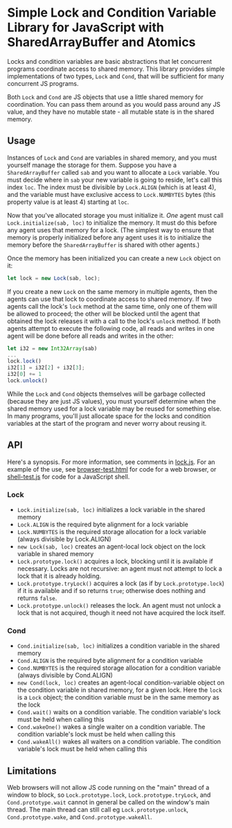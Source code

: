 # Simple Lock and Condition Variable Library for JavaScript with SharedArrayBuffer and Atomics

Locks and condition variables are basic abstractions that let concurrent programs coordinate access to shared memory.  This library provides simple implementations of two types, `Lock` and `Cond`, that will be sufficient for many concurrent JS programs.

Both `Lock` and `Cond` are JS objects that use a little shared memory for coordination.  You can pass them around as you would pass around any JS value, and they have no mutable state - all mutable state is in the shared memory.

## Usage

Instances of `Lock` and `Cond` are variables in shared memory, and you must yourself manage the storage for them.  Suppose you have a `SharedArrayBuffer` called `sab` and you want to allocate a `Lock` variable.  You must decide where in `sab` your new variable is going to reside, let's call this index `loc`.  The index must be divisible by `Lock.ALIGN` (which is at least 4), and the variable must have exclusive access to `Lock.NUMBYTES` bytes (this property value is at least 4) starting at `loc`.

Now that you've allocated storage you must initialize it.  *One* agent must call `Lock.initialize(sab, loc)` to initialize the memory.  It must do this before any agent uses that memory for a lock.  (The simplest way to ensure that memory is properly initialized before any agent uses it is to initialize the memory before the `SharedArrayBuffer` is shared with other agents.)

Once the memory has been initialized you can create a new `Lock` object on it:
```js
let lock = new Lock(sab, loc);
```
If you create a new `Lock` on the same memory in multiple agents, then the agents can use that lock to coordinate access to shared memory.  If two agents call the lock's `lock` method at the same time, only one of them will be allowed to proceed; the other will be blocked until the agent that obtained the lock releases it with a call to the lock's `unlock` method.  If both agents attempt to execute the following code, all reads and writes in one agent will be done before all reads and writes in the other:
```js
let i32 = new Int32Array(sab)
...
lock.lock()
i32[1] = i32[2] + i32[3];
i32[0] += 1
lock.unlock()
```

While the `Lock` and `Cond` objects themselves will be garbage collected (because they are just JS values), you must yourself determine when the shared memory used for a lock variable may be reused for something else.  In many programs, you'll just allocate space for the locks and condition variables at the start of the program and never worry about reusing it.

## API

Here's a synopsis.  For more information, see comments in [lock.js](lock.js).  For an example of the use, see [browser-test.html](browser-test.html) for code for a web browser, or [shell-test.js](shell-test.js) for code for a JavaScript shell.

### Lock

* `Lock.initialize(sab, loc)` initializes a lock variable in the shared memory
* `Lock.ALIGN` is the required byte alignment for a lock variable
* `Lock.NUMBYTES` is the required storage allocation for a lock variable (always divisible by Lock.ALIGN)
* `new Lock(sab, loc)` creates an agent-local lock object on the lock variable in shared memory
* `Lock.prototype.lock()` acquires a lock, blocking until it is available if necessary.  Locks are not recursive: an agent must not attempt to lock a lock that it is already holding.
* `Lock.prototype.tryLock()` acquires a lock (as if by `Lock.prototype.lock`) if it is available and if so returns `true`; otherwise does nothing and returns `false`.
* `Lock.prototype.unlock()` releases the lock.  An agent must not unlock a lock that is not acquired, though it need not have acquired the lock itself.

### Cond

* `Cond.initialize(sab, loc)` initializes a condition variable in the shared memory
* `Cond.ALIGN` is the required byte alignment for a condition variable
* `Cond.NUMBYTES` is the required storage allocation for a condition variable (always divisible by Cond.ALIGN)
* `new Cond(lock, loc)` creates an agent-local condition-variable object on the condition variable in shared memory, for a given lock.  Here the `lock` is a `Lock` object; the condition variable must be in the same memory as the lock
* `Cond.wait()` waits on a condition variable.  The condition variable's lock must be held when calling this
* `Cond.wakeOne()` wakes a single waiter on a condition variable.  The condition variable's lock must be held when calling this
* `Cond.wakeAll()` wakes all waiters on a condition variable.  The condition variable's lock must be held when calling this

## Limitations

Web browsers will not allow JS code running on the "main" thread of a window to block, so `Lock.prototype.lock`, `Lock.prototype.tryLock`, and `Cond.prototype.wait` cannot in general be called on the window's main thread.  The main thread can still call eg `Lock.prototype.unlock`, `Cond.prototype.wake`, and `Cond.prototype.wakeAll`.
